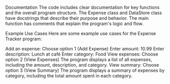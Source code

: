 
Documentation
The code includes clear documentation for key functions and the overall program structure. The Expense class and DataStore class have docstrings that describe their purpose and behavior. The main function has comments that explain the program's logic and flow.

Example Use Cases
Here are some example use cases for the Expense Tracker program:

Add an expense:
Choose option 1 (Add Expense)
Enter amount: 10.99
Enter description: Lunch at café
Enter category: Food
View expenses:
Choose option 2 (View Expenses)
The program displays a list of all expenses, including the amount, description, and category.
View summary:
Choose option 3 (View Summary)
The program displays a summary of expenses by category, including the total amount spent in each category.
